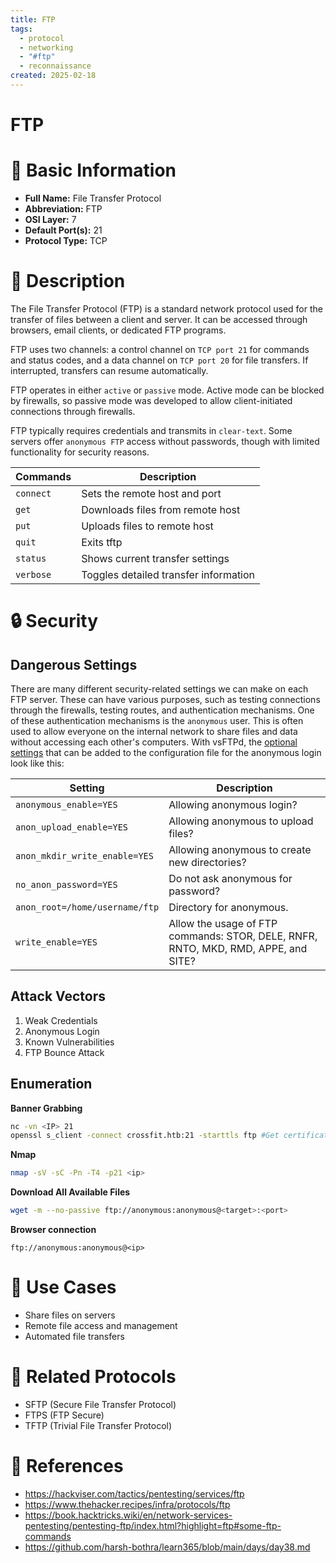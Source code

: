 ```yaml
---
title: FTP
tags:
  - protocol
  - networking
  - "#ftp"
  - reconnaissance
created: 2025-02-18
---
```


# FTP

# 📌 Basic Information
- **Full Name:** File Transfer Protocol
- **Abbreviation:** FTP
- **OSI Layer:** 7
- **Default Port(s):** 21
- **Protocol Type:** TCP

# 🔎 Description
The File Transfer Protocol (FTP) is a standard network protocol used for the transfer of files between a client and server. It can be accessed through browsers, email clients, or dedicated FTP programs. 

FTP uses two channels: a control channel on `TCP port 21` for commands and status codes, and a data channel on `TCP port 20` for file transfers. If interrupted, transfers can resume automatically.

FTP operates in either `active` or `passive` mode. Active mode can be blocked by firewalls, so passive mode was developed to allow client-initiated connections through firewalls.

FTP typically requires credentials and transmits in `clear-text`. Some servers offer `anonymous FTP` access without passwords, though with limited functionality for security reasons.

| **Commands** | **Description**                       |
| ------------ | ------------------------------------- |
| `connect`    | Sets the remote host and port         |
| `get`        | Downloads files from remote host      |
| `put`        | Uploads files to remote host          |
| `quit`       | Exits tftp                            |
| `status`     | Shows current transfer settings       |
| `verbose`    | Toggles detailed transfer information |

# 🔒 Security
## Dangerous Settings

There are many different security-related settings we can make on 
each FTP server. These can have various purposes, such as testing 
connections through the firewalls, testing routes, and authentication 
mechanisms. One of these authentication mechanisms is the `anonymous`
 user. This is often used to allow everyone on the internal network to 
share files and data without accessing each other's computers. With 
vsFTPd, the [optional settings](http://vsftpd.beasts.org/vsftpd_conf.html) that can be added to the configuration file for the anonymous login look like this:

| **Setting**                    | **Description**                                                                     |
| ------------------------------ | ----------------------------------------------------------------------------------- |
| `anonymous_enable=YES`         | Allowing anonymous login?                                                           |
| `anon_upload_enable=YES`       | Allowing anonymous to upload files?                                                 |
| `anon_mkdir_write_enable=YES`  | Allowing anonymous to create new directories?                                       |
| `no_anon_password=YES`         | Do not ask anonymous for password?                                                  |
| `anon_root=/home/username/ftp` | Directory for anonymous.                                                            |
| `write_enable=YES`             | Allow the usage of FTP commands: STOR, DELE, RNFR, RNTO,  MKD, RMD, APPE, and SITE? |
## Attack Vectors
1. Weak Credentials
2. Anonymous Login
3. Known Vulnerabilities
4. FTP Bounce Attack

## Enumeration
**Banner Grabbing**
```bash
nc -vn <IP> 21
openssl s_client -connect crossfit.htb:21 -starttls ftp #Get certificate if any
```
**Nmap**
```bash
nmap -sV -sC -Pn -T4 -p21 <ip>
```
**Download All Available Files**
```bash
wget -m --no-passive ftp://anonymous:anonymous@<target>:<port>
```
**Browser connection**
```
ftp://anonymous:anonymous@<ip>
```
# 📡 Use Cases
- Share files on servers
- Remote file access and management
- Automated file transfers

# 🔗 Related Protocols
- SFTP (Secure File Transfer Protocol)
- FTPS (FTP Secure)
- TFTP (Trivial File Transfer Protocol)

# 📜  References
- https://hackviser.com/tactics/pentesting/services/ftp
- https://www.thehacker.recipes/infra/protocols/ftp
- https://book.hacktricks.wiki/en/network-services-pentesting/pentesting-ftp/index.html?highlight=ftp#some-ftp-commands
- https://github.com/harsh-bothra/learn365/blob/main/days/day38.md
